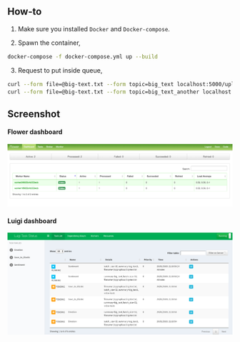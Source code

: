## How-to

1. Make sure you installed `Docker` and `Docker-compose`.

2. Spawn the container,
```bash
docker-compose -f docker-compose.yml up --build
```

3. Request to put inside queue,
```bash
curl --form file=@big-text.txt --form topic=big_text localhost:5000/upload
curl --form file=@big-text.txt --form topic=big_text_another localhost:5000/upload
```

## Screenshot

#### Flower dashboard

![alt text](screenshot/flower.png)

#### Luigi dashboard

![alt text](screenshot/luigi.png)
